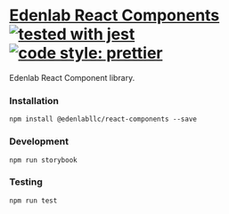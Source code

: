 # [Edenlab React Components](https://edenlabllc.github.io/react-components/) [![tested with jest](https://img.shields.io/badge/tested_with-jest-99424f.svg)](https://github.com/facebook/jest) [![code style: prettier](https://img.shields.io/badge/code_style-prettier-ff69b4.svg)](https://github.com/prettier/prettier)

Edenlab React Component library.

### Installation

```
npm install @edenlabllc/react-components --save
```

### Development

```
npm run storybook
```

### Testing

```
npm run test
```
